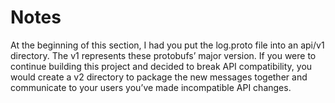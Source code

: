 # Notes

At the beginning of this section, I had you put the log.proto file into an api/v1
directory. The v1 represents these protobufs’ major version. If you were to
continue building this project and decided to break API compatibility, you
would create a v2 directory to package the new messages together and communicate
to your users you’ve made incompatible API changes.
